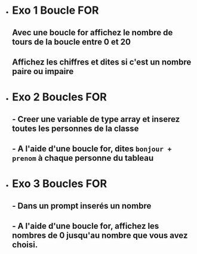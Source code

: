 - # Exo 1 Boucle FOR
  ## Avec une boucle for affichez le nombre de tours de la boucle entre 0 et 20
  ## Affichez les chiffres et dites si c'est un nombre paire ou impaire

- # Exo 2 Boucles FOR
  ## - Creer une variable de type array et inserez toutes les personnes de la classe
  ## - A l'aide d'une boucle for, dites `bonjour + prenom` à chaque personne du tableau

- # Exo 3 Boucles FOR 
  ## - Dans un prompt inserés un nombre
  ## - A l'aide d'une boucle for, affichez les nombres de 0 jusqu'au nombre que vous avez choisi.
